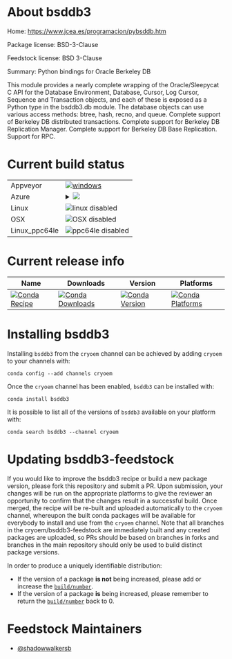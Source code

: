 About bsddb3
============

Home: https://www.jcea.es/programacion/pybsddb.htm

Package license: BSD-3-Clause

Feedstock license: BSD 3-Clause

Summary: Python bindings for Oracle Berkeley DB

This module provides a nearly complete wrapping of the Oracle/Sleepycat C API for the Database Environment,
Database, Cursor, Log Cursor, Sequence and Transaction objects,
and each of these is exposed as a Python type in the bsddb3.db module.
The database objects can use various access methods: btree, hash, recno, and queue.
Complete support of Berkeley DB distributed transactions.
Complete support for Berkeley DB Replication Manager.
Complete support for Berkeley DB Base Replication. Support for RPC.


Current build status
====================


<table><tr>
    <td>Appveyor</td>
    <td>
      <a href="https://ci.appveyor.com/project/cryoem/bsddb3-feedstock/branch/master">
        <img alt="windows" src="https://img.shields.io/appveyor/ci/cryoem/bsddb3-feedstock/master.svg?label=Windows">
      </a>
    </td>
  </tr>
    
  <tr>
    <td>Azure</td>
    <td>
      <details>
        <summary>
          <a href="https://dev.azure.com/cryoem/feedstock-builds/_build/latest?definitionId=blank&branchName=master">
            <img src="https://dev.azure.com/cryoem/feedstock-builds/_apis/build/status/bsddb3-feedstock?branchName=master">
          </a>
        </summary>
        <table>
          <thead><tr><th>Variant</th><th>Status</th></tr></thead>
          <tbody><tr>
              <td>win_c_compilervs2015python3.7</td>
              <td>
                <a href="https://dev.azure.com/cryoem/feedstock-builds/_build/latest?definitionId=blank&branchName=master">
                  <img src="https://dev.azure.com/cryoem/feedstock-builds/_apis/build/status/bsddb3-feedstock?branchName=master&jobName=win&configuration=win_c_compilervs2015python3.7" alt="variant">
                </a>
              </td>
            </tr>
          </tbody>
        </table>
      </details>
    </td>
  </tr>
  <tr>
    <td>Linux</td>
    <td>
      <img src="https://img.shields.io/badge/linux-disabled-lightgrey.svg" alt="linux disabled">
    </td>
  </tr>
  <tr>
    <td>OSX</td>
    <td>
      <img src="https://img.shields.io/badge/OSX-disabled-lightgrey.svg" alt="OSX disabled">
    </td>
  </tr>
  <tr>
    <td>Linux_ppc64le</td>
    <td>
      <img src="https://img.shields.io/badge/ppc64le-disabled-lightgrey.svg" alt="ppc64le disabled">
    </td>
  </tr>
</table>

Current release info
====================

| Name | Downloads | Version | Platforms |
| --- | --- | --- | --- |
| [![Conda Recipe](https://img.shields.io/badge/recipe-bsddb3-green.svg)](https://anaconda.org/cryoem/bsddb3) | [![Conda Downloads](https://img.shields.io/conda/dn/cryoem/bsddb3.svg)](https://anaconda.org/cryoem/bsddb3) | [![Conda Version](https://img.shields.io/conda/vn/cryoem/bsddb3.svg)](https://anaconda.org/cryoem/bsddb3) | [![Conda Platforms](https://img.shields.io/conda/pn/cryoem/bsddb3.svg)](https://anaconda.org/cryoem/bsddb3) |

Installing bsddb3
=================

Installing `bsddb3` from the `cryoem` channel can be achieved by adding `cryoem` to your channels with:

```
conda config --add channels cryoem
```

Once the `cryoem` channel has been enabled, `bsddb3` can be installed with:

```
conda install bsddb3
```

It is possible to list all of the versions of `bsddb3` available on your platform with:

```
conda search bsddb3 --channel cryoem
```




Updating bsddb3-feedstock
=========================

If you would like to improve the bsddb3 recipe or build a new
package version, please fork this repository and submit a PR. Upon submission,
your changes will be run on the appropriate platforms to give the reviewer an
opportunity to confirm that the changes result in a successful build. Once
merged, the recipe will be re-built and uploaded automatically to the
`cryoem` channel, whereupon the built conda packages will be available for
everybody to install and use from the `cryoem` channel.
Note that all branches in the cryoem/bsddb3-feedstock are
immediately built and any created packages are uploaded, so PRs should be based
on branches in forks and branches in the main repository should only be used to
build distinct package versions.

In order to produce a uniquely identifiable distribution:
 * If the version of a package **is not** being increased, please add or increase
   the [``build/number``](https://conda.io/docs/user-guide/tasks/build-packages/define-metadata.html#build-number-and-string).
 * If the version of a package **is** being increased, please remember to return
   the [``build/number``](https://conda.io/docs/user-guide/tasks/build-packages/define-metadata.html#build-number-and-string)
   back to 0.

Feedstock Maintainers
=====================

* [@shadowwalkersb](https://github.com/shadowwalkersb/)

